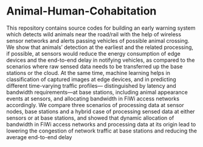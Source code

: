 # Animal-Human-Cohabitation
This repository contains source codes for building an early warning system which detects wild animals near the road/rail with the help of wireless sensor networks and alerts passing vehicles of possible animal crossing.
We show that animals’ detection at the earliest and the related processing, if possible, at sensors would reduce the energy consumption of edge devices and the end-to-end delay in notifying vehicles, as compared to the scenarios where raw sensed data needs to be transferred up the base stations or the cloud. At the same time, machine learning helps in classification of captured images at edge devices, and in predicting different time-varying traffic profiles— distinguished by latency and bandwidth requirements—at base stations, including animal appearance events at sensors, and allocating bandwidth in FiWi access networks accordingly. We compare three scenarios of processing data at sensor nodes, base stations and a hybrid case of processing sensed data at either sensors or at base stations, and showed that dynamic allocation of bandwidth in FiWi access networks and processing data at its origin lead to lowering the congestion of network traffic at base stations and reducing the average end-to-end delay
